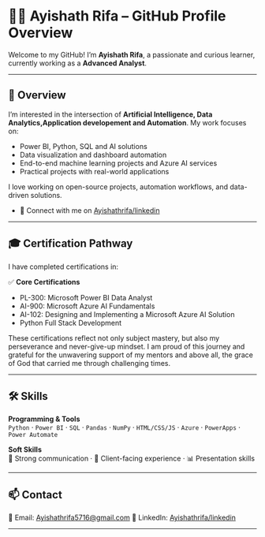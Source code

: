 # 👩‍💻 Ayishath Rifa – GitHub Profile Overview

Welcome to my GitHub! I’m **Ayishath Rifa**, a passionate and curious learner, currently working as a **Advanced Analyst**.

---

## 📁 Overview

I’m interested in the intersection of **Artificial Intelligence, Data Analytics,Application developement and Automation**. My work focuses on:

- Power BI, Python, SQL and AI solutions
- Data visualization and dashboard automation
- End-to-end machine learning projects and Azure AI services
- Practical projects with real-world applications

I love working on open-source projects, automation workflows, and data-driven solutions.

- 🔗 Connect with me on [Ayishathrifa/linkedin](https://www.linkedin.com/in/ayishath-rifa-7575b5200/)

---

## 🎓 Certification Pathway

I have completed certifications in:

✅ **Core Certifications**
- PL-300: Microsoft Power BI Data Analyst  
- AI-900: Microsoft Azure AI Fundamentals  
- AI-102: Designing and Implementing a Microsoft Azure AI Solution 
- Python Full Stack Development    


These certifications reflect not only subject mastery, but also my perseverance and never-give-up mindset. I am proud of this journey and grateful for the unwavering support of my mentors and above all, the grace of God that carried me through challenging times.

---
## 🛠️ Skills

**Programming & Tools**  
`Python` · `Power BI` · `SQL` · `Pandas` · `NumPy` · `HTML/CSS/JS` · `Azure` · `PowerApps` · `Power Automate`  

**Soft Skills**  
💬 Strong communication · 🤝 Client-facing experience · 📊 Presentation skills


---

## 📫 Contact

📧 Email: Ayishathrifa5716@gmail.com
🔗 LinkedIn: [Ayishathrifa/linkedin](https://www.linkedin.com/in/ayishath-rifa-7575b5200/)

---


